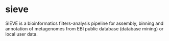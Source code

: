 # sieve
SIEVE is a bioinformatics filters-analysis pipeline for assembly, binning and annotation of metagenomes from EBI public database (database mining) or local user data.
